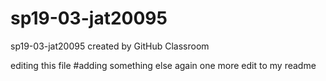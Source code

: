 # sp19-03-jat20095
sp19-03-jat20095 created by GitHub Classroom

editing this file
#adding something else again
one more edit to my readme

